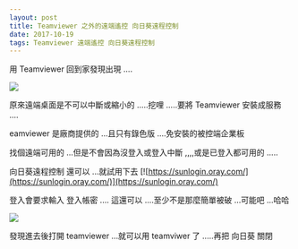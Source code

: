 ```yaml
---
layout: post
title: Teamviewer 之外的遠端遙控 向日葵遠程控制
date: 2017-10-19
tags: Teamviewer 遠端遙控 向日葵遠程控制
---
```


用 Teamviewer 回到家發現出現 ....

<img src="https://echochio-tw.github.io/images/posts/sunlogin/1.png">


原來遠端桌面是不可以中斷或縮小的 .....挖哩 .....要將 Teamviewer 安裝成服務 ....


eamviewer 是廠商提供的 ...且只有錄色版 ....免安裝的被控端企業板


找個遠端可用的 ...但是不會因為沒登入或登入中斷 ,,,,或是已登入都可用的 .....


向日葵遠程控制 還可以 ...就試用下去 [![https://sunlogin.oray.com/](https://sunlogin.oray.com/)](https://sunlogin.oray.com/)


登入會要求輸入 登入帳密 .... 這還可以 ....至少不是那麼簡單被破 ...可能吧 ...哈哈

<img src="https://echochio-tw.github.io/images/posts/sunlogin/2.png">


發現進去後打開 teamviewer ...就可以用  teamviwer 了 .....再把 向日葵 關閉
